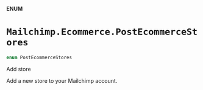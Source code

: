 **ENUM**

# `Mailchimp.Ecommerce.PostEcommerceStores`

```swift
enum PostEcommerceStores
```

Add store

Add a new store to your Mailchimp account.
